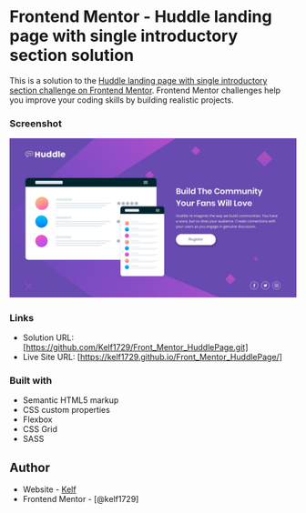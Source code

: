 # Frontend Mentor - Huddle landing page with single introductory section solution

This is a solution to the [Huddle landing page with single introductory section challenge on Frontend Mentor](https://www.frontendmentor.io/challenges/huddle-landing-page-with-a-single-introductory-section-B_2Wvxgi0). Frontend Mentor challenges help you improve your coding skills by building realistic projects.

### Screenshot

![](/design/desktop-design.jpg)

### Links

- Solution URL: [https://github.com/Kelf1729/Front_Mentor_HuddlePage.git]
- Live Site URL: [https://kelf1729.github.io/Front_Mentor_HuddlePage/]

### Built with

- Semantic HTML5 markup
- CSS custom properties
- Flexbox
- CSS Grid
- SASS

## Author

- Website - [Kelf](https://kelf1729.github.io/)
- Frontend Mentor - [@kelf1729]
